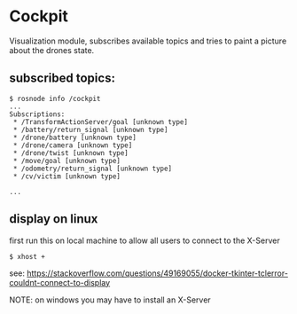 # Cockpit

Visualization module, subscribes available topics and tries to paint a picture about the drones state.

## subscribed topics:

```
$ rosnode info /cockpit
...
Subscriptions: 
 * /TransformActionServer/goal [unknown type]
 * /battery/return_signal [unknown type]
 * /drone/battery [unknown type]
 * /drone/camera [unknown type]
 * /drone/twist [unknown type]
 * /move/goal [unknown type]
 * /odometry/return_signal [unknown type]
 * /cv/victim [unknown type]

...
```

## display on linux 

first run this on local machine to allow all users to connect to the X-Server
```
$ xhost +
```
see: https://stackoverflow.com/questions/49169055/docker-tkinter-tclerror-couldnt-connect-to-display

NOTE: on windows you may have to install an X-Server
